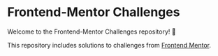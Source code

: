 # Frontend-Mentor Challenges

Welcome to the Frontend-Mentor Challenges repository! 🚀

This repository includes solutions to challenges from [Frontend Mentor](https://www.frontendmentor.io/home).
